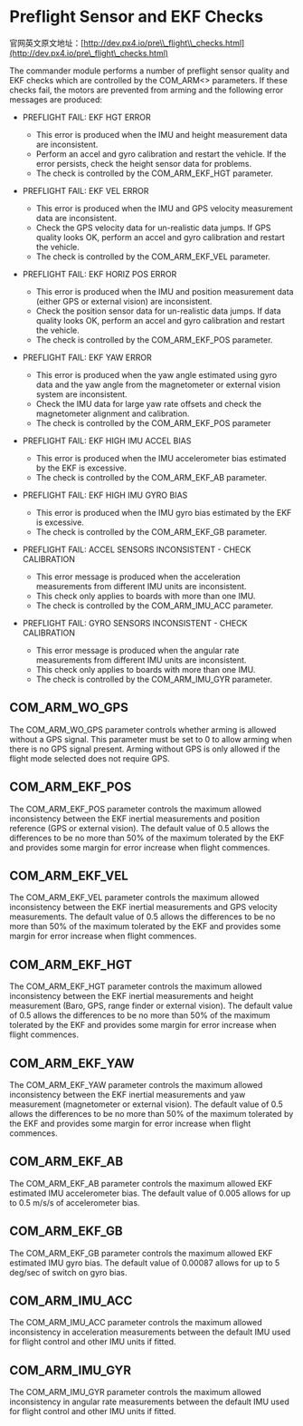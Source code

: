 # Preflight Sensor and EKF Checks

官网英文原文地址：[http://dev.px4.io/pre\\_flight\\_checks.html](http://dev.px4.io/pre\_flight\_checks.html)

The commander module performs a number of preflight sensor quality and EKF checks which are controlled by the COM\_ARM&lt;&gt; parameters. If these checks fail, the motors are prevented from arming and the following error messages are produced:

* PREFLIGHT FAIL: EKF HGT ERROR
  * This error is produced when the IMU and height measurement data are inconsistent.
  * Perform an accel and gyro calibration and restart the vehicle. If the error persists, check the height sensor data for problems.
  * The check is controlled by the COM\_ARM\_EKF\_HGT parameter.


* PREFLIGHT FAIL: EKF VEL ERROR
  * This error is produced when the IMU and GPS velocity measurement data are inconsistent.
  * Check the GPS velocity data for un-realistic data jumps. If GPS quality looks OK, perform an accel and gyro calibration and restart the vehicle.
  * The check is controlled by the COM\_ARM\_EKF\_VEL parameter.


* PREFLIGHT FAIL: EKF HORIZ POS ERROR
  * This error is produced when the IMU and position measurement data \(either GPS or external vision\) are inconsistent.
  * Check the position sensor data for un-realistic data jumps. If data quality looks OK, perform an accel and gyro calibration and restart the vehicle.
  * The check is controlled by the COM\_ARM\_EKF\_POS parameter.


* PREFLIGHT FAIL: EKF YAW ERROR
  * This error is produced when the yaw angle estimated using gyro data and the yaw angle from the magnetometer or external vision system are inconsistent.
  * Check the IMU data for large yaw rate offsets and check the magnetometer alignment and calibration.
  * The check is controlled by the COM\_ARM\_EKF\_POS parameter


* PREFLIGHT FAIL: EKF HIGH IMU ACCEL BIAS
  * This error is produced when the IMU accelerometer bias estimated by the EKF is excessive.
  * The check is controlled by the COM\_ARM\_EKF\_AB parameter.


* PREFLIGHT FAIL: EKF HIGH IMU GYRO BIAS
  * This error is produced when the IMU gyro bias estimated by the EKF is excessive.
  * The check is controlled by the COM\_ARM\_EKF\_GB parameter.


* PREFLIGHT FAIL: ACCEL SENSORS INCONSISTENT - CHECK CALIBRATION
  * This error message is produced when the acceleration measurements from different IMU units are inconsistent.
  * This check only applies to boards with more than one IMU.
  * The check is controlled by the COM\_ARM\_IMU\_ACC parameter.


* PREFLIGHT FAIL: GYRO SENSORS INCONSISTENT - CHECK CALIBRATION
  * This error message is produced when the angular rate measurements from different IMU units are inconsistent.
  * This check only applies to boards with more than one IMU.
  * The check is controlled by the COM\_ARM\_IMU\_GYR parameter.


## COM\_ARM\_WO\_GPS

The COM\_ARM\_WO\_GPS parameter controls whether arming is allowed without a GPS signal. This parameter must be set to 0 to allow arming when there is no GPS signal present. Arming without GPS is only allowed if the flight mode selected does not require GPS.

## COM\_ARM\_EKF\_POS

The COM\_ARM\_EKF\_POS parameter controls the maximum allowed inconsistency between the EKF inertial measurements and position reference \(GPS or external vision\). The default value of 0.5 allows the differences to be no more than 50% of the maximum tolerated by the EKF and provides some margin for error increase when flight commences.

## COM\_ARM\_EKF\_VEL

The COM\_ARM\_EKF\_VEL parameter controls the maximum allowed inconsistency between the EKF inertial measurements and GPS velocity measurements. The default value of 0.5 allows the differences to be no more than 50% of the maximum tolerated by the EKF and provides some margin for error increase when flight commences.

## COM\_ARM\_EKF\_HGT

The COM\_ARM\_EKF\_HGT parameter controls the maximum allowed inconsistency between the EKF inertial measurements and height measurement \(Baro, GPS, range finder or external vision\). The default value of 0.5 allows the differences to be no more than 50% of the maximum tolerated by the EKF and provides some margin for error increase when flight commences.

## COM\_ARM\_EKF\_YAW

The COM\_ARM\_EKF\_YAW parameter controls the maximum allowed inconsistency between the EKF inertial measurements and yaw measurement \(magnetometer or external vision\). The default value of 0.5 allows the differences to be no more than 50% of the maximum tolerated by the EKF and provides some margin for error increase when flight commences.

## COM\_ARM\_EKF\_AB

The COM\_ARM\_EKF\_AB parameter controls the maximum allowed EKF estimated IMU accelerometer bias. The default value of 0.005 allows for up to 0.5 m/s/s of accelerometer bias.

## COM\_ARM\_EKF\_GB

The COM\_ARM\_EKF\_GB parameter controls the maximum allowed EKF estimated IMU gyro bias. The default value of 0.00087 allows for up to 5 deg/sec of switch on gyro bias.

## COM\_ARM\_IMU\_ACC

The COM\_ARM\_IMU\_ACC parameter controls the maximum allowed inconsistency in acceleration measurements between the default IMU used for flight control and other IMU units if fitted.

## COM\_ARM\_IMU\_GYR

The COM\_ARM\_IMU\_GYR parameter controls the maximum allowed inconsistency in angular rate measurements between the default IMU used for flight control and other IMU units if fitted.


